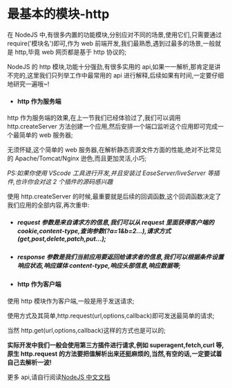 # 最基本的模块-http

在 NodeJS 中,有很多内置的功能模块,分别应对不同的场景,使用它们,只需要通过 require('模块名')即可,作为 web 前端开发,我们最熟悉,遇到过最多的场景,一般就是 http,毕竟 web 网页都是基于 http 协议的;

NodeJS 的 http 模块,功能十分强劲,有很多实用的 api,如果一一解析,那肯定是讲不完的,这里我们只列举工作中最常用的 api 进行解释,后续如果有时间,一定要仔细地研究一遍哦~!

- #### http 作为服务端

http 作为服务端的效果,在上一节我们已经体验过了,我们可以调用 http.createServer 方法创建一个应用,然后安排一个端口监听这个应用即可完成一个最简单的 web 服务器;

无须怀疑,这个简单的 web 服务器,在解析静态资源文件方面的性能,绝对不比常见的 Apache/Tomcat/Nginx 逊色,而且更加灵活,小巧;

_PS:如果你使用 VScode 工具进行开发,并且安装过 EaseServer/liveServer 等插件,也许你会对这 2 个插件的源码感兴趣_

使用 http.createServer 的时候,最重要就是后续的回调函数,这个回调函数决定了我们应用的全部内容,再次重申:

- ##### request 参数是来自请求方的信息,我们可以从 request 里面获得客户端的 cookie,content-type,查询参数(?a=1&b=2...),请求方式(get,post,delete,patch,put...);

- ##### response 参数是我们当前应用要返回给请求者的信息,我们可以根据条件设置响应状态,响应媒体 content-type,响应头部信息,响应数据等;

- #### http 作为客户端

使用 http 模块作为客户端,一般是用于发送请求;

使用方式及其简单,http.request(url,options,callback)即可发送最简单的请求;

当然 http.get(url,options,callback)这样的方式也是可以的;

**实际开发中我们一般会使用第三方插件进行请求,例如 superagent,fetch,curl 等,原生 http.request 的方法要把值解析出来还挺麻烦的,当然,有空的话,一定要试着自己去解析一波!**

更多 api,请自行阅读[NodeJS 中文文档](http://nodejs.cn/api/http.html)
